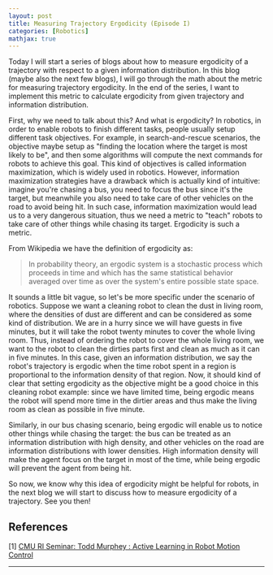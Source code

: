 ```yaml
---
layout: post
title: Measuring Trajectory Ergodicity (Episode I)
categories: [Robotics]
mathjax: true
---
```


Today I will start a series of blogs about how to measure ergodicity of a trajectory with respect to a given information distribution. In this blog (maybe also the next few blogs), I will go through the math about the metric for measuring trajectory ergodicity. In the end of the series, I want to implement this metric to calculate ergodicity from given trajectory and information distribution.

First, why we need to talk about this? And what is ergodicity? In robotics, in order to enable robots to finish different tasks, people usually setup different task objectives. For example, in search-and-rescue scenarios, the objective maybe setup as "finding the location where the target is most likely to be", and then some algorithms will compute the next commands for robots to achieve this goal. This kind of objectives is called information maximization, which is widely used in robotics. However, information maximization strategies have a drawback which is actually kind of intuitive: imagine you're chasing a bus, you need to focus the bus since it's the target, but meanwhile you also need to take care of other vehicles on the road to avoid being hit. In such case, information maximization would lead us to a very dangerous situation, thus we need a metric to "teach" robots to take care of other things while chasing its target. Ergodicity is such a metric.  

From Wikipedia we have the definition of ergodicity as:

> In probability theory, an ergodic system is a stochastic process which proceeds in time and which has the same statistical behavior averaged over time as over the system's entire possible state space.

It sounds a little bit vague, so let's be more specific under the scenario of robotics. Suppose we want a cleaning robot to clean the dust in living room, where the densities of dust are different and can be considered as some kind of distribution. We are in a hurry since we will have guests in five minutes, but it will take the robot twenty minutes to cover the whole living room. Thus, instead of ordering the robot to cover the whole living room, we want to the robot to clean the dirties parts first and clean as much as it can in five minutes. In this case, given an information distribution, we say the robot's trajectory is ergodic when the time robot spent in a region is proportional to the information density of that region. Now, it should kind of clear that setting ergodicity as the objective might be a good choice in this cleaning robot example: since we have limited time, being ergodic means the robot will spend more time in the dirtier areas and thus make the living room as clean as possible in five minute.

Similarly, in our bus chasing scenario, being ergodic will enable us to notice other things while chasing the target: the bus can be treated as an information distribution with high density, and other vehicles on the road are information distributions with lower densities. High information density will make the agent focus on the target in most of the time, while being ergodic will prevent the agent from being hit.

So now, we know why this idea of ergodicity might be helpful for robots, in the next blog we will start to discuss how to measure ergodicity of a trajectory. See you then!

## References

[1] [CMU RI Seminar: Todd Murphey : Active Learning in Robot Motion Control](https://www.youtube.com/watch?v=CKAC4E7GcuU)

***